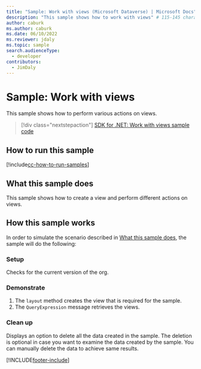 ```yaml
---
title: "Sample: Work with views (Microsoft Dataverse) | Microsoft Docs" # Intent and product brand in a unique string of 43-59 chars including spaces
description: "This sample shows how to work with views" # 115-145 characters including spaces. This abstract displays in the search result.
author: caburk
ms.author: caburk
ms.date: 06/10/2022
ms.reviewer: jdaly
ms.topic: sample
search.audienceType:
  - developer
contributors:
  - JimDaly
---
```


# Sample: Work with views

This sample shows how to perform various actions on views.

> [!div class="nextstepaction"]
> [SDK for .NET: Work with views sample code](https://github.com/microsoft/PowerApps-Samples/tree/master/dataverse/orgsvc/C%23/WorkWithViews)

## How to run this sample

[!include[cc-how-to-run-samples](../../includes/cc-how-to-run-samples.md)]

## What this sample does

This sample shows how to create a view and perform different actions on views.

## How this sample works

In order to simulate the scenario described in [What this sample does](#what-this-sample-does), the sample will do the following:

### Setup

Checks for the current version of the org.

### Demonstrate

1. The `layout` method creates the view that is required for the sample.
2. The `QueryExpression` message retrieves the views.

### Clean up

Displays an option to delete all the data created in the sample. The deletion is optional in case you want to examine the data created by the sample. You can manually delete the data to achieve same results.

[!INCLUDE[footer-include](../../../../includes/footer-banner.md)]
